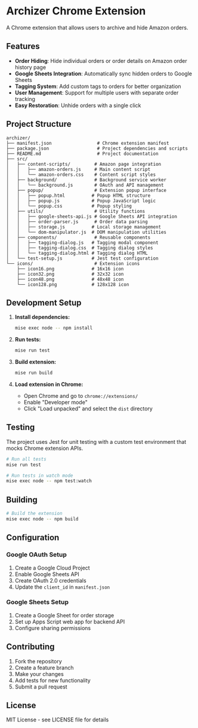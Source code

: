 # Archizer Chrome Extension

A Chrome extension that allows users to archive and hide Amazon orders.

## Features

- **Order Hiding**: Hide individual orders or order details on Amazon order history page
- **Google Sheets Integration**: Automatically sync hidden orders to Google Sheets
- **Tagging System**: Add custom tags to orders for better organization
- **User Management**: Support for multiple users with separate order tracking
- **Easy Restoration**: Unhide orders with a single click

## Project Structure

```
archizer/
├── manifest.json                 # Chrome extension manifest
├── package.json                  # Project dependencies and scripts
├── README.md                     # Project documentation
├── src/
│   ├── content-scripts/         # Amazon page integration
│   │   ├── amazon-orders.js     # Main content script
│   │   └── amazon-orders.css    # Content script styles
│   ├── background/              # Background service worker
│   │   └── background.js        # OAuth and API management
│   ├── popup/                   # Extension popup interface
│   │   ├── popup.html          # Popup HTML structure
│   │   ├── popup.js            # Popup JavaScript logic
│   │   └── popup.css           # Popup styling
│   ├── utils/                   # Utility functions
│   │   ├── google-sheets-api.js # Google Sheets API integration
│   │   ├── order-parser.js      # Order data parsing
│   │   ├── storage.js          # Local storage management
│   │   └── dom-manipulator.js  # DOM manipulation utilities
│   ├── components/              # Reusable components
│   │   ├── tagging-dialog.js   # Tagging modal component
│   │   ├── tagging-dialog.css  # Tagging dialog styles
│   │   └── tagging-dialog.html # Tagging dialog HTML
│   └── test-setup.js           # Jest test configuration
└── icons/                       # Extension icons
    ├── icon16.png              # 16x16 icon
    ├── icon32.png              # 32x32 icon
    ├── icon48.png              # 48x48 icon
    └── icon128.png             # 128x128 icon
```

## Development Setup

1. **Install dependencies:**
   ```bash
   mise exec node -- npm install
   ```

2. **Run tests:**
   ```bash
   mise run test
   ```

3. **Build extension:**
   ```bash
   mise run build
   ```

4. **Load extension in Chrome:**
   - Open Chrome and go to `chrome://extensions/`
   - Enable "Developer mode"
   - Click "Load unpacked" and select the `dist` directory

## Testing

The project uses Jest for unit testing with a custom test environment that mocks Chrome extension APIs.

```bash
# Run all tests
mise run test

# Run tests in watch mode
mise exec node -- npm test:watch
```

## Building

```bash
# Build the extension
mise exec node -- npm build
```

## Configuration

### Google OAuth Setup

1. Create a Google Cloud Project
2. Enable Google Sheets API
3. Create OAuth 2.0 credentials
4. Update the `client_id` in `manifest.json`

### Google Sheets Setup

1. Create a Google Sheet for order storage
2. Set up Apps Script web app for backend API
3. Configure sharing permissions

## Contributing

1. Fork the repository
2. Create a feature branch
3. Make your changes
4. Add tests for new functionality
5. Submit a pull request

## License

MIT License - see LICENSE file for details